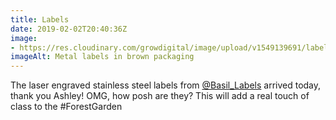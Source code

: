 ```yaml
---
title: Labels
date: 2019-02-02T20:40:36Z
image: 
- https://res.cloudinary.com/growdigital/image/upload/v1549139691/labels-7E9B5C19.jpg
imageAlt: Metal labels in brown packaging
---
```


The laser engraved stainless steel labels from [@Basil_Labels](https://mobile.twitter.com/@Basil_Labels) arrived today, thank you Ashley! OMG, how posh are they? This will add a real touch of class to the #ForestGarden
